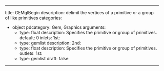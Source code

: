 
---
title: GEMglBegin
description: delimit the vertices of a primitive or a group of like primitives
categories:
  - object
pdcategory: Gem, Graphics
arguments:
    - type: float
      description: Specifies the primitive or group of primitives.
      default: 0
inlets:
  1st:
    - type: gemlist
      description:
  2nd:
    - type: float
      description: Specifies the primitive or group of primitives.
outlets:
  1st:
    - type: gemlist
draft: false
---

